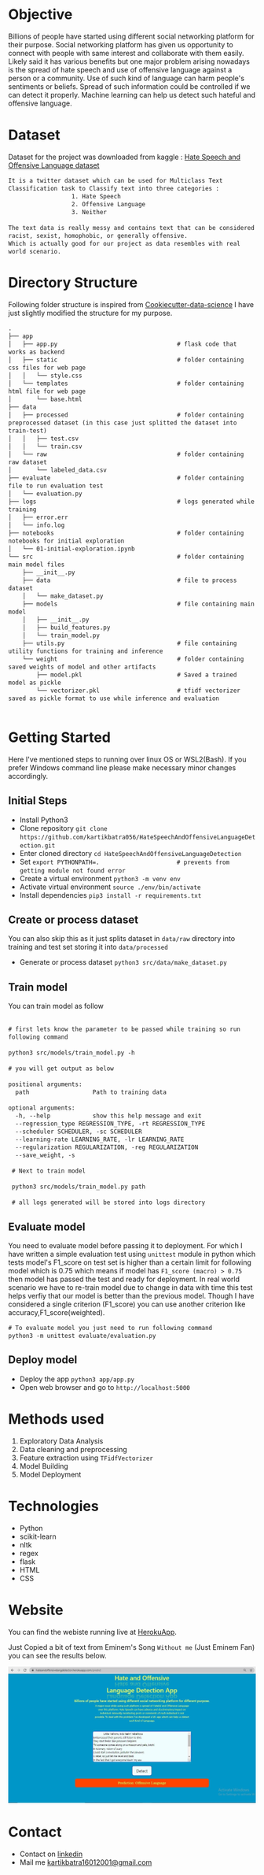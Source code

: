 
# Objective

Billions of people have started using different social networking platform for their purpose.
Social networking platform has given us opportunity to connect with people with same interest and collaborate with them easily. 
Likely said it has various benefits but one major problem arising nowadays is the spread of hate speech and use of offensive
language against a person or a community.
Use of such kind of language can harm people's sentiments or beliefs.
Spread of such information could be controlled if we can detect it properly.
Machine learning can help us detect such hateful and offensive language.

# Dataset 

Dataset for the project was downloaded from kaggle : [Hate Speech and Offensive Language dataset](https://www.kaggle.com/mrmorj/hate-speech-and-offensive-language-dataset)
```
It is a twitter dataset which can be used for Multiclass Text Classification task to Classify text into three categories :
                  1. Hate Speech 
                  2. Offensive Language 
                  3. Neither 

The text data is really messy and contains text that can be considered racist, sexist, homophobic, or generally offensive.
Which is actually good for our project as data resembles with real world scenario.
```

# Directory Structure 

Following folder structure is inspired from [Cookiecutter-data-science](https://drivendata.github.io/cookiecutter-data-science/#directory-structure)
I have just slightly modified the structure for my purpose. 

```
.
├── app
│   ├── app.py                                  # flask code that works as backend  
│   ├── static                                  # folder containing css files for web page
│   │   └── style.css       
│   └── templates                               # folder containing html file for web page
│       └── base.html       
├── data
│   ├── processed                               # folder containing preprocessed dataset (in this case just splitted the dataset into train-test) 
│   │   ├── test.csv
│   │   └── train.csv
│   └── raw                                     # folder containing raw dataset 
│       └── labeled_data.csv
├── evaluate                                    # folder containing file to run evaluation test
│   └── evaluation.py
├── logs                                        # logs generated while training 
│   ├── error.err
│   └── info.log
├── notebooks                                   # folder containing notebooks for initial exploration
│   └── 01-initial-exploration.ipynb
└── src                                         # folder containing main model files
    ├── __init__.py
    ├── data                                    # file to process dataset 
    │   └── make_dataset.py
    ├── models                                  # file containing main model 
    │   ├── __init__.py
    │   ├── build_features.py
    │   └── train_model.py
    ├── utils.py                                # file containing utility functions for training and inference 
    └── weight                                  # folder containing saved weights of model and other artifacts
        ├── model.pkl                           # Saved a trained model as pickle  
        └── vectorizer.pkl                      # tfidf vectorizer saved as pickle format to use while inference and evaluation 
        
```          

# Getting Started

Here I've mentioned steps to running over linux OS or WSL2(Bash). If you prefer Windows command line please make necessary minor changes accordingly.

## Initial Steps
* Install Python3
* Clone repository ```git clone https://github.com/kartikbatra056/HateSpeechAndOffensiveLanguageDetection.git``` 
* Enter cloned directory ```cd HateSpeechAndOffensiveLanguageDetection```
* Set ```export PYTHONPATH=.                      # prevents from getting module not found error```
* Create a virtual environment ```python3 -m venv env```
* Activate virtual environment ```source ./env/bin/activate```
* Install dependencies ```pip3 install -r requirements.txt```

## Create or process dataset

You can also skip this as it just splits dataset in ```data/raw``` directory into training and test set storing it into ```data/processed```  

* Generate or process dataset ```python3 src/data/make_dataset.py```        

## Train model
You can train model as follow 
```

# first lets know the parameter to be passed while training so run following command

python3 src/models/train_model.py -h 

# you will get output as below

positional arguments:
  path                  Path to training data

optional arguments:
  -h, --help            show this help message and exit
  --regression_type REGRESSION_TYPE, -rt REGRESSION_TYPE
  --scheduler SCHEDULER, -sc SCHEDULER
  --learning-rate LEARNING_RATE, -lr LEARNING_RATE
  --regularization REGULARIZATION, -reg REGULARIZATION
  --save_weight, -s
  
 # Next to train model 
 
 python3 src/models/train_model.py path
 
 # all logs generated will be stored into logs directory
```
## Evaluate model
You need to evaluate model before passing it to deployment. For which I have written a simple evaluation test using ```unittest``` module in python which tests model's F1_score on test set is higher than a certain limit for following model which is 0.75 which means if model has ```F1_score (macro) > 0.75``` then model has passed the test and ready for deployment. In real world scenario we have to re-train model due to change in data with time this test helps verfiy that our model is better than the previous model. Though I have considered a single criterion (F1_score) you can use another criterion like accuracy,F1_score(weighted).      

```
# To evaluate model you just need to run following command 
python3 -m unittest evaluate/evaluation.py
```

## Deploy model

* Deploy the app ```python3 app/app.py```
* Open web browser and go to ```http://localhost:5000```

# Methods used 

1. Exploratory Data Analysis
2. Data cleaning and preprocessing 
3. Feature extraction using ```TFidfVectorizer```
4. Model Building 
5. Model Deployment

# Technologies

* Python 
* scikit-learn
* nltk
* regex
* flask 
* HTML
* CSS 

# Website

You can find the webiste running live at [HerokuApp](https://hateandoffensivelangdetector.herokuapp.com/).


Just Copied a bit of text from Eminem's Song ```Without me``` (Just Eminem Fan) you can see the results below. 

![Deployed model](https://github.com/kartikbatra056/HateSpeechAndOffensiveLanguageDetection/blob/master/model.JPG)

# Contact

* Contact on [linkedin](https://www.linkedin.com/in/kartik-batra-ba3380174/)
* Mail me [kartikbatra16012001@gmail.com](mailto:kartikbatra16012001@gmail.com)
